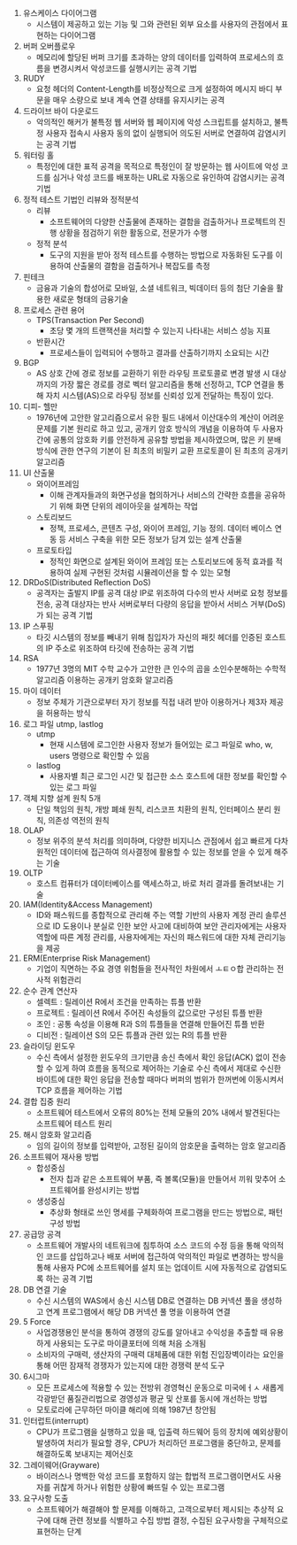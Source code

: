 1. 유스케이스 다이어그램
	- 시스템이 제공하고 있는 기능 및 그와 관련된 외부 요소를 사용자의 관점에서 표현하는 다이어그램
2. 버퍼 오버플로우 
	- 메모리에 할당된 버퍼 크기를 초과하는 양의 데이터를 입력하여 프로세스의 흐름을 변경시켜서 악성코드를 실행시키는 공격 기법
3. RUDY
	- 요청 헤더의 Content-Length를 비정상적으로 크게 설정하여 메시지 바디 부문을 매우 소량으로 보내 계속 연결 상태를 유지시키는 공격
4. 드라이브 바이 다운로드
	- 악의적인 해커가 불특정 웹 서버와 웹 페이지에 악성 스크립트를 설치하고, 불특정 사용자 접속시 사용자 동의 없이 실행되어 의도된 서버로 연결하여 감염시키는 공격 기법
5. 워터링 홀
	- 특정인에 대한 표적 공격을 목적으로 특정인이 잘 방문하는 웹 사이트에 악성 코드를 심거나 악성 코드를 배포하는 URL로 자동으로 유인하여 감염시키는 공격 기법
6. 정적 테스트 기법인 리뷰와 정적분석
	- 리뷰
		- 소프트웨어의 다양한 산출물에 존재하는 결함을 검출하거나 프로젝트의 진행 상황을 점검하기 위한 활동으로, 전문가가 수행
	- 정적 분석
		- 도구의 지원을 받아 정적 테스트를 수행하는 방법으로 자동화된 도구를 이용하여 산출물의 결함을 검출하거나 복잡도를 측정
7. 핀테크
	- 금융과 기술의 합성어로 모바일, 소셜 네트워크, 빅데이터 등의 첨단 기술을 활용한 새로운 형태의 금융기술
8. 프로세스 관련 용어
	- TPS(Transaction Per Second)
		- 초당 몇 개의 트랜잭션을 처리할 수 있는지 나타내는 서비스 성능 지표
	- 반환시간 
		- 프로세스들이 입력되어 수행하고 결과를 산출하기까지 소요되는 시간
9. BGP
	- AS 상호 간에 경로 정보를 교환하기 위한 라우팅 프로토콜로 변경 발생 시 대상까지의 가장 짧은 경로를 경로 벡터 알고리즘을 통해 선정하고, TCP 연결을 통해 자치 시스템(AS)으로 라우팅 정보를 신뢰성 있게 전달하는 특징이 있다.
10. 디피- 헬만
	- 1976년에 고안한 알고리즘으로서 유한 필드 내에서 이산대수의 계산이 어려운 문제를 기본 원리로 하고 있고, 공개키 암호 방식의 개념을 이용하여 두 사용자 간에 공통의 암호화 키를 안전하게 공유할 방법을 제시하였으며, 많은 키 분배 방식에 관한 연구의 기본이 된 최초의 비밀키 교환 프로토콜이 된 최초의 공개키 알고리즘
11. UI 산출물
	- 와이어프레임
		- 이해 관계자들과의 화면구성을 협의하거나 서비스의 간략한 흐름을 공유하기 위해 화면 단위의 레이아웃을 설계하는 작업
	- 스토리보드
		- 정책, 프로세스, 콘텐츠 구성, 와이어 프레임, 기능 정의. 데이터 베이스 연동 등 서비스 구축을 위한 모든 정보가 담겨 있는 설계 산출물
	- 프로토타입
		- 정적인 화면으로 설계된 와이어 프레임 또는 스토리보드에 동적 효과를 적용하여 실제 구현된 것처럼 시뮬레이션을 할 수 있는 모형
12. DRDoS(Distributed Reflection DoS)
	- 공격자는 출발지 IP를 공격 대상 IP로 위조하여 다수의 반사 서버로 요청 정보를 전송, 공격 대상자는 반사 서버로부터 다량의 응답을 받아서 서비스 거부(DoS)가 되는 공격 기법
13. IP 스푸핑
	- 타깃 시스템의 정보를 빼내기 위해 침입자가 자신의 패킷 헤더를 인증된 호스트의 IP 주소로 위조하여 타깃에 전송하는 공격 기법
14. RSA
	- 1977년 3명의 MIT 수학 교수가 고안한 큰 인수의 곱을 소인수분해하는 수학적 알고리즘 이용하는 공개키 암호화 알고리즘
15. 마이 데이터
	- 정보 주체가 기관으로부터 자기 정보를 직접 내려 받아 이용하거나 제3자 제공을 허용하는 방식
16. 로그 파일 utmp, lastlog
	- utmp
		- 현재 시스템에 로그인한 사용자 정보가 들어있는 로그 파일로 who, w, users 명령으로 확인할 수 있음
	- lastlog
		- 사용자별 최근 로그인 시간 및 접근한 소스 호스트에 대한 정보를 확인할 수 있는 로그 파일
17. 객체 지향 설계 원칙 5개
	- 단일 책임의 원칙, 개방 폐쇄 원칙, 리스코프 치환의 원칙, 인터페이스 분리 원칙, 의존성 역전의 원칙
18. OLAP
	- 정보 위주의 분석 처리를 의미하며, 다양한 비지니스 관점에서 쉽고 빠르게 다차원적인 데이터에 접근하여 의사결정에 활용할 수 있는 정보를 얻을 수 있게 해주는 기술
19. OLTP
	- 호스트 컴퓨터가 데이터베이스를 액세스하고, 바로 처리 결과를 돌려보내는 기술
20. IAM(Identity&Access Management)
	 - ID와 패스워드를 종합적으로 관리해 주는 역할 기반의 사용자 계정 관리 솔루션으로 ID 도용이나 분실로 인한 보안 사고에 대비하여 보안 관리자에게는 사용자 역할에 따른 계정 관리를, 사용자에게는 자신의 패스워드에 대한 자체 관리기능을 제공
21. ERM(Enterprise Risk Management)
	- 기업이 직면하는 주요 경영 위험들을 전사적인 차원에서 ㅗㅌㅇ합 관리하는 전사적 위험관리
22. 순수 관계 연산자
	- 셀렉트  : 릴레이션 R에서 조건을 만족하는 튜플 반환
	- 프로젝트 : 릴레이션 R에서 주어진 속성들의 값으로만 구성된 튜플 반환
	- 조인 : 공통 속성을 이용해 R과 S의 튜플들을 연결해 만들어진 튜플 반환
	- 디비전 : 릴레이션 S의 모든 튜플과 관련 있는 R의 튜플 반환
23. 슬라이딩 윈도우
	- 수신 측에서 설정한 윈도우의 크기만큼 송신 측에서 확인 응답(ACK) 없이 전송할 수 있게 하여 흐름을 동적으로 제어하는 기술로 수신 측에서 제대로 수신한 바이트에 대한 확인 응답을 전송할 때마다 버퍼의 범위가 한꺼번에 이동시켜서 TCP 흐름을 제어하는 기법
24. 결합 집중 원리
	- 소프트웨어 테스트에서 오류의 80%는 전체 모듈의 20% 내에서 발견된다는 소프트웨어 테스트 원리
25. 해시 암호화 알고리즘
	- 임의 길이의 정보를 입력받아, 고정된 길이의 암호문을 출력하는 암호 알고리즘
26. 소프트웨어 재사용 방법
	- 합성중심 
		- 전자 칩과 같은 소프트웨어 부품, 즉 볼록(모듈)을 만들어서 끼워 맞추어 소프트웨어를 완성시키는 방법
	- 생성중심
		- 추상화 형태로 쓰인 명세를 구체화하여 프로그램을 만드는 방법으로, 패턴 구성 방법
27. 공급망 공격
	- 소프트웨어 개발사의 네트워크에 침투하여 소스 코드의 수정 등을 통해 악의적인 코드를 삽입하고나 배포 서버에 접근하여 악의적인 파일로 변경하는 방식을 통해 사용자 PC에 소프트웨어를 설치 또는 업데이트 시에 자동적으로 감염되도록 하는 공격 기법
28. DB 연결 기술
	- 수신 시스템의 WAS에서 송신 시스템 DB로 연결하는 DB 커넥션 풀을 생성하고 연계 프로그램에서 해당 DB 커넥션 풀 명을 이용하여 연결
29. 5 Force
	- 사업경쟁용인 분석을 통하여 경쟁의 강도를 알아내고 수익성을 추출할 때 유용하게 사용되는 도구로 마이클포터에 의해 처음 소개됨
	- 소비자의 구매력, 생산자의 구매력 대체품에 대한 위험 진입장벽이라는 요인을 통해 어떤 잠재적 경쟁자가 있는지에 대한 경쟁력 분석 도구
30. 6시그마
	- 모든 프로세스에 적용할 수 있는 전방위 경영혁신 운동으로 미국에ㅓㅅ 새롭게 각광받던 품질관리법으로 경영성과 평균 및 산포를 동시에 개선하는 방법
	- 모토로라에 근무하던 마이클 해리에 의해 1987년 창안됨
31. 인터럽트(interrupt)
	- CPU가 프로그램을 실행하고 있을 때, 입출력 하드웨어 등의 장치에 예외상황이 발생하여 처리가 필요할 경우, CPU가 처리하던 프로그램을 중단하고, 문제를 해결하도록 보내지는 제어신호
32. 그레이웨어(Grayware)
	- 바이러스나 명백한 악성 코드를 포함하지 않는 합법적 프로그램이면서도 사용자를 귀찮게 하거나 위험한 상황에 빠뜨릴 수 있는 프로그램
33. 요구사항 도출
	- 소프트웨어가 해결해야 할 문제를 이해하고, 고객으로부터 제시되는 추상적 요구에 대해 관련 정보를 식별하고 수집 방법 결정, 수집된 요구사항을 구체적으로 표현하는 단계


